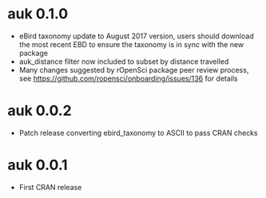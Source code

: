 # auk 0.1.0

- eBird taxonomy update to August 2017 version, users should download the most recent EBD to ensure the taxonomy is in sync with the new package
- auk_distance filter now included to subset by distance travelled
- Many changes suggested by rOpenSci package peer review process, see https://github.com/ropensci/onboarding/issues/136 for details

# auk 0.0.2

- Patch release converting ebird_taxonomy to ASCII to pass CRAN checks

# auk 0.0.1

- First CRAN release